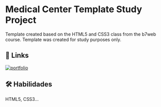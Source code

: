 
# Medical Center Template Study Project

Template created based on the HTML5 and CSS3 class from the b7web course. Template was created for study purposes only.


## 🔗 Links
[![portfolio](https://img.shields.io/badge/my_portfolio-000?style=for-the-badge&logo=ko-fi&logoColor=white)](https://github.com/ChrystianSPereira?tab=repositories)


## 🛠 Habilidades
HTML5, CSS3...
